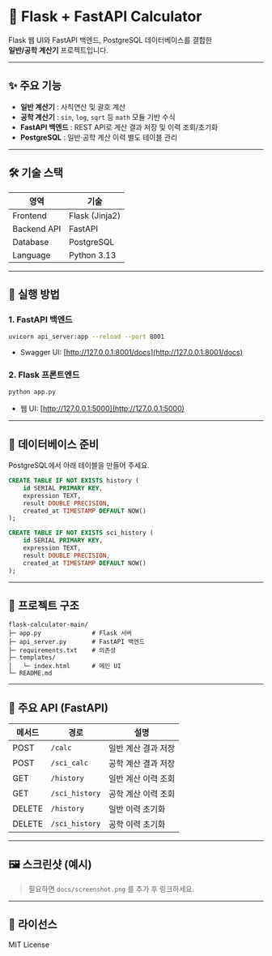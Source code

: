 # 🧮 Flask + FastAPI Calculator

Flask 웹 UI와 FastAPI 백엔드, PostgreSQL 데이터베이스를 결합한  
**일반/공학 계산기** 프로젝트입니다.

---

## ✨ 주요 기능
- **일반 계산기** : 사칙연산 및 괄호 계산
- **공학 계산기** : `sin`, `log`, `sqrt` 등 `math` 모듈 기반 수식
- **FastAPI 백엔드** : REST API로 계산 결과 저장 및 이력 조회/초기화
- **PostgreSQL** : 일반·공학 계산 이력 별도 테이블 관리

---

## 🛠 기술 스택
| 영역         | 기술 |
|--------------|-----|
| Frontend     | Flask (Jinja2) |
| Backend API  | FastAPI |
| Database     | PostgreSQL |
| Language     | Python 3.13 |

---

## 🚀 실행 방법

### 1. FastAPI 백엔드
```bash
uvicorn api_server:app --reload --port 8001
```
- Swagger UI: [http://127.0.0.1:8001/docs](http://127.0.0.1:8001/docs)

### 2. Flask 프론트엔드
```bash
python app.py
```
- 웹 UI: [http://127.0.0.1:5000](http://127.0.0.1:5000)

---

## 💾 데이터베이스 준비
PostgreSQL에서 아래 테이블을 만들어 주세요.
```sql
CREATE TABLE IF NOT EXISTS history (
    id SERIAL PRIMARY KEY,
    expression TEXT,
    result DOUBLE PRECISION,
    created_at TIMESTAMP DEFAULT NOW()
);

CREATE TABLE IF NOT EXISTS sci_history (
    id SERIAL PRIMARY KEY,
    expression TEXT,
    result DOUBLE PRECISION,
    created_at TIMESTAMP DEFAULT NOW()
);
```

---

## 📂 프로젝트 구조
```
flask-calculator-main/
├─ app.py              # Flask 서버
├─ api_server.py       # FastAPI 백엔드
├─ requirements.txt    # 의존성
├─ templates/
│   └─ index.html      # 메인 UI
└─ README.md
```

---

## 🔧 주요 API (FastAPI)
| 메서드 | 경로 | 설명 |
|--------|------|------|
| POST | `/calc`       | 일반 계산 결과 저장 |
| POST | `/sci_calc`   | 공학 계산 결과 저장 |
| GET  | `/history`    | 일반 계산 이력 조회 |
| GET  | `/sci_history`| 공학 계산 이력 조회 |
| DELETE | `/history`    | 일반 이력 초기화 |
| DELETE | `/sci_history`| 공학 이력 초기화 |

---

## 🖼️ 스크린샷 (예시)
> 필요하면 `docs/screenshot.png` 를 추가 후 링크하세요.

---

## 📜 라이선스
MIT License
